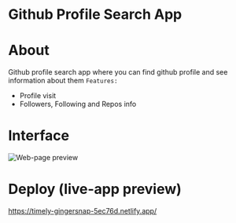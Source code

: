 # Github Profile Search App


# About
Github profile search app where you can find github profile and see information about them
 `Features:`
 * Profile visit
 * Followers, Following and Repos info

 
# Interface
![Web-page preview]([https://github.com/Abdugafor/portfolio/blob/main/images/movie.jpg?raw=true](https://github.com/Abdugafor/portfolio/blob/main/images/githubSearch2.jpg?raw=true)https://github.com/Abdugafor/portfolio/blob/main/images/githubSearch2.jpg?raw=true)

# Deploy (live-app preview)
https://timely-gingersnap-5ec76d.netlify.app/

